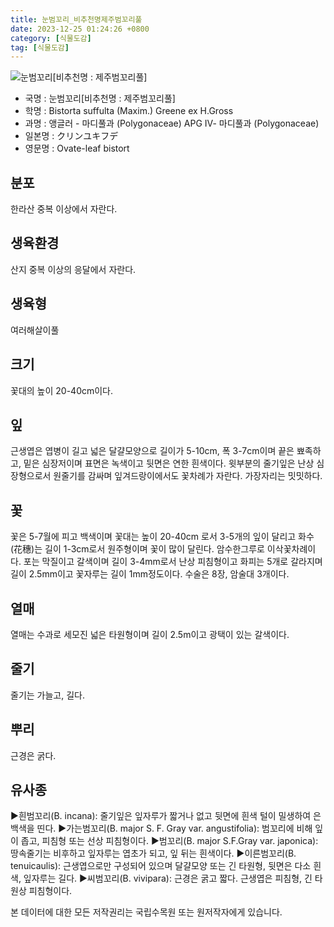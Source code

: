 ```yaml
---
title: 눈범꼬리_비추천명제주범꼬리풀
date: 2023-12-25 01:24:26 +0800
category: [식물도감]
tag: [식물도감]
---
```




![눈범꼬리[비추천명 : 제주범꼬리풀]](/fileUpload/plants/basic/Polygonaceae/Bistorta/1109/1109_3_th2.JPG)
- 국명 : 눈범꼬리[비추천명 : 제주범꼬리풀]
- 학명 : Bistorta suffulta (Maxim.) Greene ex H.Gross
- 과명 : 앵글러 - 마디풀과 (Polygonaceae) APG Ⅳ- 마디풀과 (Polygonaceae)
- 일본명 : クリンユキフデ
- 영문명 : Ovate-leaf bistort


## 분포
한라산 중복 이상에서 자란다.
## 생육환경
산지 중복 이상의 응달에서 자란다.
## 생육형
여러해살이풀 
## 크기
꽃대의 높이 20-40cm이다.
## 잎
근생엽은 엽병이 길고 넓은 달걀모양으로 길이가 5-10cm, 폭 3-7cm이며 끝은 뾰족하고, 밑은 심장저이며 표면은 녹색이고 뒷면은 연한 흰색이다. 윗부분의 줄기잎은 난상 심장형으로서 원줄기를 감싸며 잎겨드랑이에서도 꽃차례가 자란다. 가장자리는 밋밋하다.
## 꽃
꽃은 5-7월에 피고 백색이며 꽃대는 높이 20-40cm 로서 3-5개의 잎이 달리고 화수(花穗)는 길이 1-3cm로서 원주형이며 꽃이 많이 달린다. 암수한그루로 이삭꽃차례이다. 포는 막질이고 갈색이며 길이 3-4mm로서 난상 피침형이고 화피는 5개로 갈라지며 길이 2.5mm이고 꽃자루는 길이 1mm정도이다. 수술은 8장, 암술대 3개이다.
## 열매
열매는 수과로 세모진 넓은 타원형이며 길이 2.5m이고 광택이 있는 갈색이다.
## 줄기
줄기는 가늘고, 길다.
## 뿌리
근경은 굵다.
## 유사종
▶흰범꼬리(B. incana): 줄기잎은 잎자루가 짧거나 없고 뒷면에 흰색 털이 밀생하여 은백색을 띤다.▶가는범꼬리(B. major S. F. Gray var. angustifolia): 범꼬리에 비해 잎이 좁고, 피침형 또는 선상 피침형이다.▶범꼬리(B. major S.F.Gray var. japonica): 땅속줄기는 비후하고 잎자루는 엽초가 되고, 잎 뒤는 흰색이다.▶이른범꼬리(B. tenuicaulis): 근생엽으로만 구성되어 있으며 달걀모양 또는 긴 타원형, 뒷면은 다소 흰색, 잎자루는 길다.▶씨범꼬리(B. vivipara): 근경은 굵고 짧다. 근생엽은 피침형, 긴 타원상 피침형이다.






본 데이터에 대한 모든 저작권리는 국립수목원 또는 원저작자에게 있습니다.

